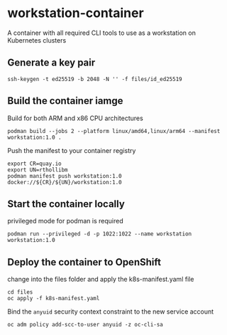 # workstation-container

A container with all required CLI tools to use as a workstation on Kubernetes clusters

## Generate a key pair

```
ssh-keygen -t ed25519 -b 2048 -N '' -f files/id_ed25519
```

## Build the container iamge

Build for both ARM and x86 CPU architectures

```
podman build --jobs 2 --platform linux/amd64,linux/arm64 --manifest workstation:1.0 .
```

Push the manifest to your container registry

```
export CR=quay.io
export UN=rthollibm
podman manifest push workstation:1.0 docker://${CR}/${UN}/workstation:1.0
```

## Start the container locally

privileged mode for podman is required

```
podman run --privileged -d -p 1022:1022 --name workstation workstation:1.0
```

## Deploy the container to OpenShift

change into the files folder and apply the k8s-manifest.yaml file

```
cd files
oc apply -f k8s-manifest.yaml
```

Bind the `anyuid` security context constraint to the new service account

```
oc adm policy add-scc-to-user anyuid -z oc-cli-sa
```
